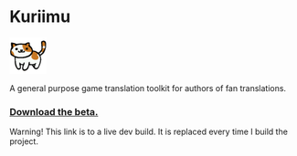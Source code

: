 # Kuriimu

![Logo](https://github.com/IcySon55/Kuriimu/blob/master/Kuriimu/images/btn-editor.png)

A general purpose game translation toolkit for authors of fan translations.

### [Download the beta.](http://sx.sytes.net/kuriimu/kuriimu-beta.rar)
Warning! This link is to a live dev build. It is replaced every time I build the project.

